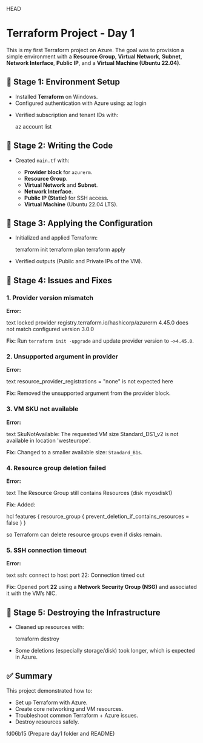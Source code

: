 
HEAD

# Terraform Project - Day 1

This is my first Terraform project on Azure. 
The goal was to provision a simple environment with a **Resource Group**, **Virtual Network**, **Subnet**, **Network Interface**, **Public IP**, and a **Virtual Machine (Ubuntu 22.04)**.


## 📌 Stage 1: Environment Setup
- Installed **Terraform** on Windows.
- Configured authentication with Azure using:
  az login

* Verified subscription and tenant IDs with:

  az account list
  


## 📌 Stage 2: Writing the Code

* Created `main.tf` with:

  * **Provider block** for `azurerm`.
  * **Resource Group**.
  * **Virtual Network** and **Subnet**.
  * **Network Interface**.
  * **Public IP (Static)** for SSH access.
  * **Virtual Machine** (Ubuntu 22.04 LTS).


## 📌 Stage 3: Applying the Configuration

* Initialized and applied Terraform:

  terraform init
  terraform plan
  terraform apply
  
* Verified outputs (Public and Private IPs of the VM).


## 📌 Stage 4: Issues and Fixes

### 1. Provider version mismatch

**Error:**

text
locked provider registry.terraform.io/hashicorp/azurerm 4.45.0 does not match configured version 3.0.0


**Fix:**
Run `terraform init -upgrade` and update provider version to `~>4.45.0`.


### 2. Unsupported argument in provider

**Error:**

text
resource_provider_registrations = "none" is not expected here


**Fix:**
Removed the unsupported argument from the provider block.


### 3. VM SKU not available

**Error:**

text
SkuNotAvailable: The requested VM size Standard_DS1_v2 is not available in location 'westeurope'.


**Fix:**
Changed to a smaller available size: `Standard_B1s`.


### 4. Resource group deletion failed

**Error:**

text
The Resource Group still contains Resources (disk myosdisk1)


**Fix:**
Added:

hcl
features {
  resource_group {
    prevent_deletion_if_contains_resources = false
  }
}


so Terraform can delete resource groups even if disks remain.


### 5. SSH connection timeout

**Error:**

text
ssh: connect to host <public-ip> port 22: Connection timed out


**Fix:**
Opened port **22** using a **Network Security Group (NSG)** and associated it with the VM’s NIC.


## 📌 Stage 5: Destroying the Infrastructure

* Cleaned up resources with:

  terraform destroy
  
* Some deletions (especially storage/disk) took longer, which is expected in Azure.


## ✅ Summary

This project demonstrated how to:

* Set up Terraform with Azure.
* Create core networking and VM resources.
* Troubleshoot common Terraform + Azure issues.
* Destroy resources safely.



fd06b15 (Prepare day1 folder and README)